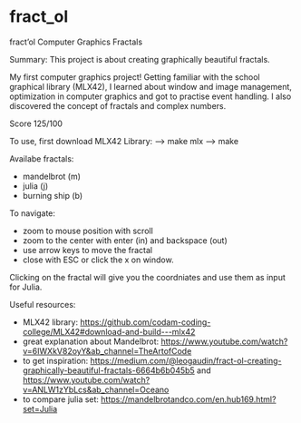 # fract_ol

fract’ol 
Computer Graphics Fractals

Summary: This project is about creating graphically beautiful fractals.

My first computer graphics project! 
Getting familiar with the school graphical library (MLX42), I learned about 
window and image management, optimization in computer graphics and got to practise event handling.
I also discovered the concept of fractals and complex numbers.

Score 125/100

To use, first download MLX42 Library:
--> make mlx
--> make

Availabe fractals:
- mandelbrot (m)
- julia (j)
- burning ship (b)

To navigate:
- zoom to mouse position with scroll
- zoom to the center with enter (in) and backspace (out) 
- use arrow keys to move the fractal
- close with ESC or click the x on window.

Clicking on the fractal will give you the coordniates and use them as input for Julia.

Useful resources:
- MLX42 library: https://github.com/codam-coding-college/MLX42#download-and-build---mlx42
- great explanation about Mandelbrot: https://www.youtube.com/watch?v=6IWXkV82oyY&ab_channel=TheArtofCode
- to get inspiration: https://medium.com/@leogaudin/fract-ol-creating-graphically-beautiful-fractals-6664b6b045b5 and https://www.youtube.com/watch?v=ANLW1zYbLcs&ab_channel=Oceano
- to compare julia set: https://mandelbrotandco.com/en.hub169.html?set=Julia
